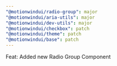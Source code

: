 ```yaml
---
"@motionwindui/radio-group": major
"@motionwindui/aria-utils": major
"@motionwindui/dev-utils": major
"@motionwindui/checkbox": patch
"@motionwindui/theme": patch
"@motionwindui/base": patch
---
```


Feat: Added new Radio Group Component
